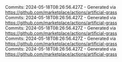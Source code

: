 Commits: 2024-05-18T08:26:56.427Z - Generated via https://github.com/marketplace/actions/artificial-grass
<br>
Commits: 2024-05-18T08:26:56.427Z - Generated via https://github.com/marketplace/actions/artificial-grass
<br>
Commits: 2024-05-18T08:26:56.427Z - Generated via https://github.com/marketplace/actions/artificial-grass
<br>
Commits: 2024-05-18T08:26:56.427Z - Generated via https://github.com/marketplace/actions/artificial-grass
<br>
Commits: 2024-05-18T08:26:56.427Z - Generated via https://github.com/marketplace/actions/artificial-grass
<br>
